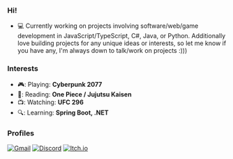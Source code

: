 ### Hi!

- :computer: Currently working on projects involving software/web/game development in JavaScript/TypeScript, C#, Java, or Python. Additionally love building projects for any unique ideas or interests, so let me know if you have any, I'm always down to talk/work on projects :)))

### Interests

- 🎮: Playing: **Cyberpunk 2077**
- 📖: Reading: **One Piece / Jujutsu Kaisen** 
- 📺: Watching: **UFC 296**
- 🔍: Learning: **Spring Boot, .NET**
  
### Profiles 

[![Gmail](https://img.shields.io/badge/Gmail:%20areszee7@gmail.com-D14836?style=for-the-badge&logo=gmail&logoColor=white)]()
[![Discord](https://img.shields.io/badge/Discord:%20arescrimson-7289DA?style=for-the-badge&logo=discord&logoColor=white)]()
[![Itch.io](https://img.shields.io/badge/Itch-FA5C5C?style=for-the-badge&logo=itchdotio&logoColor=white)](https://seralol.itch.io/)





